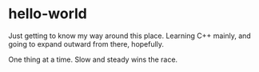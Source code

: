 # hello-world
Just getting to know my way around this place. Learning C++ mainly, and going to expand outward from there, hopefully.

One thing at a time. Slow and steady wins the race.

